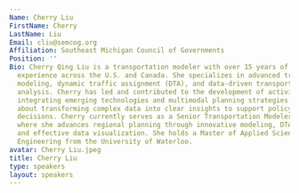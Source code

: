 ```yaml
---
Name: Cherry Liu
FirstName: Cherry
LastName: Liu
Email: cliu@semcog.org
Affiliation: Southeast Michigan Council of Governments
Position: ''
Bio: Cherry Qing Liu is a transportation modeler with over 15 years of professional
  experience across the U.S. and Canada. She specializes in advanced travel demand
  modeling, dynamic traffic assignment (DTA), and data-driven transportation systems
  analysis. Cherry has led and contributed to the development of activity-based models,
  integrating emerging technologies and multimodal planning strategies. She is passionate
  about transforming complex data into clear insights to support policy and infrastructure
  decisions. Cherry currently serves as a Senior Transportation Modeler at SEMCOG,
  where she advances regional planning through innovative modeling, DTA applications,
  and effective data visualization. She holds a Master of Applied Science in Transportation
  Engineering from the University of Waterloo.
avatar: Cherry Liu.jpeg
title: Cherry Liu
type: speakers
layout: speakers
---
```

